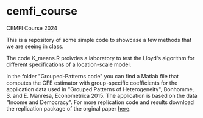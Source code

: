 # cemfi_course
CEMFI Course 2024

This is a repository of some simple code to showcase a few methods that we are seeing in class.

The code K_means.R proivdes a laboratory to test the Lloyd's algorithm for different specifications of a location-scale model. 

In the folder "Grouped-Patterns code" you can find a Matlab file that computes the GFE estimator with group-specific coefficients for the application data used in "Grouped Patterns of Heterogeneity", Bonhomme, S. and E. Manresa, Econometrica 2015. The application is based on the data "Income and Democracy". For more replication code and results download the replication package of the orginal paper [here](https://www.dropbox.com/scl/fi/sik5kir4heeaj2ymgt244/Bonhomme_Manresa_codes.zip?dl=0&e=2&rlkey=xs35hbvnd7a67ej4tc0bjkl3q).
